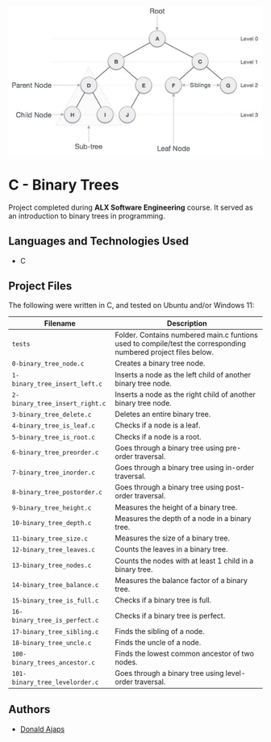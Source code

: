 <p align="center">
<img src="logo.jpg", alt="Binary Tree"></img>
<!--<img src = "https://www.tutorialspoint.com/data_structures_algorithms/images/binary_tree.jpg", alt="Binary Tree"></img>-->
</p>

# C - Binary Trees

Project completed during **ALX Software Engineering** course. It served as an introduction to binary trees in programming.

## Languages and Technologies Used
* C

## Project Files
The following were written in C, and tested on Ubuntu and/or Windows 11:

| Filename | Description |
| -------- | ----------- |
| `tests`  | Folder. Contains numbered main.c funtions used to compile/test the corresponding numbered project files below. |
| `0-binary_tree_node.c` | Creates a binary tree node. |
| `1-binary_tree_insert_left.c` | Inserts a node as the left child of another binary tree node. |
| `2-binary_tree_insert_right.c` | Inserts a node as the right child of another binary tree node. |
| `3-binary_tree_delete.c` | Deletes an entire binary tree. |
| `4-binary_tree_is_leaf.c` | Checks if a node is a leaf. |
| `5-binary_tree_is_root.c` | Checks if a node is a root. |
| `6-binary_tree_preorder.c` | Goes through a binary tree using pre-order traversal. |
| `7-binary_tree_inorder.c` | Goes through a binary tree using in-order traversal. |
| `8-binary_tree_postorder.c` | Goes through a binary tree using post-order traversal. |
| `9-binary_tree_height.c` | Measures the height of a binary tree. |
| `10-binary_tree_depth.c` | Measures the depth of a node in a binary tree. |
| `11-binary_tree_size.c` | Measures the size of a binary tree. |
| `12-binary_tree_leaves.c` | Counts the leaves in a binary tree. |
| `13-binary_tree_nodes.c` | Counts the nodes with at least 1 child in a binary tree. |
| `14-binary_tree_balance.c` | Measures the balance factor of a binary tree. |
| `15-binary_tree_is_full.c` | Checks if a binary tree is full. |
| `16-binary_tree_is_perfect.c` | Checks if a binary tree is perfect. |
| `17-binary_tree_sibling.c` | Finds the sibling of a node. |
| `18-binary_tree_uncle.c` | Finds the uncle of a node. |
| `100-binary_trees_ancestor.c` | Finds the lowest common ancestor of two nodes. |
| `101-binary_tree_levelorder.c` | Goes through a binary tree using level-order traversal. |

## Authors
* [Donald Ajaps](https://github.com/adobki)
